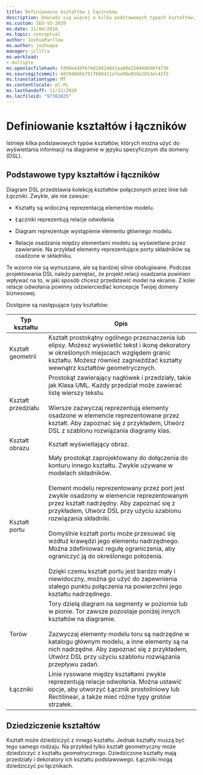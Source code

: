 ```yaml
---
title: Definiowanie kształtów i łączników
description: Dowiedz się więcej o kilku podstawowych typach kształtów, których można użyć do wyświetlania informacji na diagramie w języku specyficznym dla domeny (DSL).
ms.custom: SEO-VS-2020
ms.date: 11/04/2016
ms.topic: conceptual
author: JoshuaPartlow
ms.author: joshuapa
manager: jillfra
ms.workload:
- multiple
ms.openlocfilehash: fd98e449f674d2841dd41aa88e320468698f4736
ms.sourcegitcommit: 4d394866b7817689411afee98e85da1653ec42f2
ms.translationtype: MT
ms.contentlocale: pl-PL
ms.lasthandoff: 12/12/2020
ms.locfileid: "97363825"
---
```

# <a name="define-shapes-and-connectors"></a>Definiowanie kształtów i łączników

Istnieje kilka podstawowych typów kształtów, których można użyć do wyświetlania informacji na diagramie w języku specyficznym dla domeny (DSL).

## <a name="basic-types-of-shapes-and-connectors"></a><a name="shapeTypes"></a> Podstawowe typy kształtów i łączników

Diagram DSL przedstawia kolekcję *kształtów* połączonych przez linie lub *Łączniki*. Zwykle, ale nie zawsze:

- Kształty są widoczną reprezentacją elementów modelu.

- Łączniki reprezentują relacje odwołania.

- Diagram reprezentuje wystąpienie elementu głównego modelu.

- Relacje osadzania między elementami modelu są wyświetlane przez zawieranie. Na przykład elementy reprezentujące porty składników są osadzone w składniku.

Te wzorce nie są wymuszane, ale są bardziej silnie obsługiwane. Podczas projektowania DSL należy pamiętać, że projekt relacji osadzania powinien wpływać na to, w jaki sposób chcesz przedstawić model na ekranie. Z kolei relacje odwołania powinny odzwierciedlać koncepcje Twojej domeny biznesowej.

Dostępne są następujące typy kształtów:

|Typ kształtu|Opis|
|-|-|
|Kształt geometrii|Kształt prostokątny ogólnego przeznaczenia lub elipsy. Możesz wyświetlić tekst i ikonę dekoratory w określonych miejscach względem granic kształtu. Możesz również zagnieżdżać kształty wewnątrz kształtów geometrycznych.|
|Kształt przedziału|Prostokąt zawierający nagłówek i przedziały, takie jak Klasa UML. Każdy przedział może zawierać listę wierszy tekstu.<br /><br /> Wiersze zazwyczaj reprezentują elementy osadzone w elemencie reprezentowane przez kształt. Aby zapoznać się z przykładem, Utwórz DSL z szablonu rozwiązania diagramy klas.|
|Kształt obrazu|Kształt wyświetlający obraz.|
|Kształt portu|Mały prostokąt zaprojektowany do dołączenia do konturu innego kształtu. Zwykle używane w modelach składników.<br /><br /> Element modelu reprezentowany przez port jest zwykle osadzony w elemencie reprezentowanym przez kształt nadrzędny. Aby zapoznać się z przykładem, Utwórz DSL przy użyciu szablonu rozwiązania składniki.<br /><br /> Domyślnie kształt portu może przesuwać się wzdłuż krawędzi jego elementu nadrzędnego. Można zdefiniować regułę ograniczenia, aby ograniczyć ją do określonego położenia.<br /><br /> Dzięki czemu kształt portu jest bardzo mały i niewidoczny, można go użyć do zapewnienia stałego punktu połączenia na powierzchni jego kształtu nadrzędnego.|
|Torów|Tory dzielą diagram na segmenty w poziomie lub w pionie. Tor zawsze pozostaje poniżej innych kształtów na diagramie.<br /><br /> Zazwyczaj elementy modelu toru są nadrzędne w katalogu głównym modelu, a inne elementy są na nich nadrzędne. Aby zapoznać się z przykładem, Utwórz DSL przy użyciu szablonu rozwiązania przepływu zadań.|
|Łączniki|Linie rysowane między kształtami zwykle reprezentują relacje odwołania. Można ustawić opcje, aby utworzyć Łącznik prostoliniowy lub Rectilinear, a także mieć różne typy grotów strzałek.|

## <a name="shape-inheritance"></a>Dziedziczenie kształtów

Kształt może dziedziczyć z innego kształtu. Jednak kształty muszą być tego samego rodzaju. Na przykład tylko kształt geometryczny może dziedziczyć z kształtu geometrycznego. Dziedziczone kształty mają przedziały i dekoratory ich kształtu podstawowego. Łączniki mogą dziedziczyć po łącznikach.
